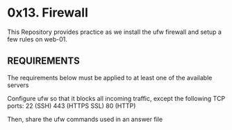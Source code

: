 # 0x13. Firewall

This Repository provides practice as we install the ufw firewall and setup a few rules on web-01.

## REQUIREMENTS

The requirements below must be applied to at least one of the available servers

Configure ufw so that it blocks all incoming traffic, except the following TCP ports:
		22 (SSH)
		443 (HTTPS SSL)
		80 (HTTP)

Then, share the ufw commands used in an answer file